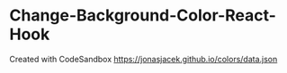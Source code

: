 # Change-Background-Color-React-Hook
Created with CodeSandbox
https://jonasjacek.github.io/colors/data.json


